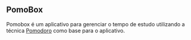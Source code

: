 ## PomoBox

Pomobox é um aplicativo para gerenciar o tempo de estudo
utilizando a técnica [Pomodoro](https://brasilescola.uol.com.br/dicas-de-estudo/tecnica-pomodoro-que-e-e-como-funciona.htm#:~:text=Como%20%C3%A9%20a%20t%C3%A9cnica%20Pomodoro,destes%20equivale%20a%2030%20minutos.) como base para o aplicativo.